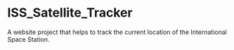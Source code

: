 # ISS_Satellite_Tracker
A website project that helps to track the current location of the International Space Station.
